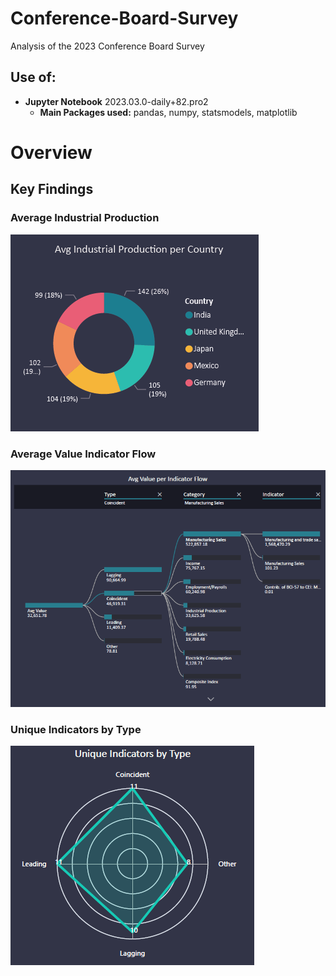 # Conference-Board-Survey
Analysis of the 2023 Conference Board Survey

## Use of:
* **Jupyter Notebook** 2023.03.0-daily+82.pro2
    * **Main Packages used:** pandas, numpy, statsmodels,
    matplotlib

# Overview
## Key Findings

### Average Industrial Production
![alt text](https://github.com/monacosc1/conference-board-survey/blob/master/images/avg_industrial_production.png) 

### Average Value Indicator Flow
![alt text](https://github.com/monacosc1/conference-board-survey/blob/master/images/avg_value_indicator_flow.png) 

### Unique Indicators by Type
![alt text](https://github.com/monacosc1/conference-board-survey/blob/master/images/unique_indicators_by_type.png) 

